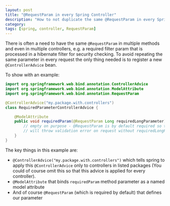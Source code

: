 ```yaml
---
layout: post
title: "@RequestParam in every Spring Controller"
description: "How to not duplicate the same @RequestParam in every Spring controller"
category: 
tags: [spring, controller, RequestParam]
---
```

There is often a need to have the same `@RequestParam` in multiple methods and even in multiple controllers, e.g.
a required filter param that is processed in a hibernate filter for security checking. 
To avoid repeating the same parameter in every request the only thing needed is to register a new `@ControllerAdvice` bean.

To show with an example:

~~~java
import org.springframework.web.bind.annotation.ControllerAdvice
import org.springframework.web.bind.annotation.ModelAttribute
import org.springframework.web.bind.annotation.RequestParam

@ControllerAdvice("my.package.with.controllers")
class RequiredParameterControllerAdvice {

    @ModelAttribute
    public void requiredParam(@RequestParam Long requiredLongParameter) {
        // empty on purpose - @RequestParam is by default required so this
        // will throw validation error on request without requiredLongParameter
    }
}
~~~

The key things in this example are:
* `@ControllerAdvice("my.package.with.controllers")` which tells spring to apply this `@ControllerAdvice` only to controllers in listed packages (You could of course omit this so that this advice is applied for every controller).
* `@ModelAttribute` that binds `requiredParam` method parameter as a named model attribute
* And of course `@RequestParam` (which is required by default) that defines our parameter

